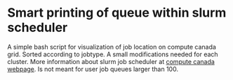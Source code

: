 # Smart printing of queue within slurm scheduler
A simple bash script for visualization of job location on compute canada grid. Sorted according to jobtype. A small modifications needed for each cluster. More information about slurm job scheduler at [compute canada webpage](https://docs.alliancecan.ca/wiki/Running_jobs). Is not meant for user job queues larger than 100.
